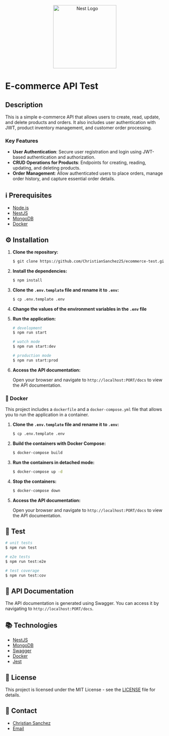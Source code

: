 <p align="center">
  <a href="http://nestjs.com/" target="blank"><img src="https://nestjs.com/img/logo-small.svg" width="200" alt="Nest Logo" /></a>
</p>

# E-commerce API Test

## Description

This is a simple e-commerce API that allows users to create, read, update, and delete products and orders. It also includes user authentication with JWT, product inventory management, and customer order processing.

### Key Features

- **User Authentication**: Secure user registration and login using JWT-based authentication and authorization.
- **CRUD Operations for Products**: Endpoints for creating, reading, updating, and deleting products.
- **Order Management**: Allow authenticated users to place orders, manage order history, and capture essential order details.

## ℹ️ Prerequisites

- [Node.js](https://nodejs.org/es/download/)
- [NestJS](https://docs.nestjs.com/)
- [MongoDB](https://www.mongodb.com/)
- [Docker](https://www.docker.com/products/docker-desktop)

## ⚙️ Installation

1. **Clone the repository:**

   ```bash
   $ git clone https://github.com/ChristianSanchez25/ecommerce-test.git
   ```

2. **Install the dependencies:**

   ```bash
   $ npm install
   ```

3. **Clone the `.env.template` file and rename it to `.env`:**

   ```bash
   $ cp .env.template .env
   ```

4. **Change the values of the environment variables in the `.env` file**

5. **Run the application:**

   ```bash
   # development
   $ npm run start

   # watch mode
   $ npm run start:dev

   # production mode
   $ npm run start:prod
   ```

6. **Access the API documentation:**

   Open your browser and navigate to `http://localhost:PORT/docs` to view the API documentation.

### 🐋 Docker

This project includes a `dockerfile` and a `docker-compose.yml` file that allows you to run the application in a container.

1. **Clone the `.env.template` file and rename it to `.env`:**

   ```bash
   $ cp .env.template .env
   ```

2. **Build the containers with Docker Compose:**

   ```bash
   $ docker-compose build
   ```

3. **Run the containers in detached mode:**

   ```bash
   $ docker-compose up -d
   ```

4. **Stop the containers:**

   ```bash
   $ docker-compose down
   ```

5. **Access the API documentation:**

   Open your browser and navigate to `http://localhost:PORT/docs` to view the API documentation.

## 🧪 Test

```bash
# unit tests
$ npm run test

# e2e tests
$ npm run test:e2e

# test coverage
$ npm run test:cov
```

## 📝 API Documentation

The API documentation is generated using Swagger. You can access it by navigating to `http://localhost:PORT/docs`.

## 📚 Technologies

- [NestJS](https://nestjs.com/)
- [MongoDB](https://www.mongodb.com/)
- [Swagger](https://swagger.io/)
- [Docker](https://www.docker.com/)
- [Jest](https://jestjs.io/)

## 📄 License

This project is licensed under the MIT License - see the [LICENSE](LICENSE) file for details.

## 📧 Contact

- [Christian Sanchez](https://github.com/ChristianSanchez25)
- [Email](mailto:christianjsanchezr@gmail.com)

